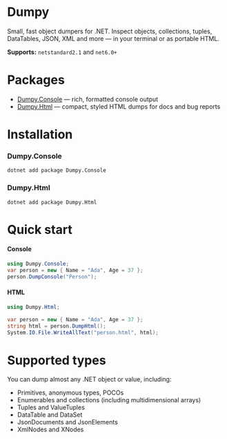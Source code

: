 # Dumpy

Small, fast object dumpers for .NET. Inspect objects, collections, tuples, DataTables, JSON, XML and more — in your terminal or as portable HTML.

**Supports:** `netstandard2.1` and `net6.0+`

# Packages

- [Dumpy.Console](src/Dumpy.Console/README.md) — rich, formatted console output
- [Dumpy.Html](src/Dumpy.Html/README.md) — compact, styled HTML dumps for docs and bug reports

# Installation

### Dumpy.Console

    dotnet add package Dumpy.Console

### Dumpy.Html

    dotnet add package Dumpy.Html

# Quick start

#### Console

```csharp
using Dumpy.Console;
var person = new { Name = "Ada", Age = 37 };
person.DumpConsole("Person");
```

#### HTML

```csharp
using Dumpy.Html;

var person = new { Name = "Ada", Age = 37 };
string html = person.DumpHtml();
System.IO.File.WriteAllText("person.html", html);
```

# Supported types

You can dump almost any .NET object or value, including:

- Primitives, anonymous types, POCOs
- Enumerables and collections (including multidimensional arrays)
- Tuples and ValueTuples
- DataTable and DataSet
- JsonDocuments and JsonElements
- XmlNodes and XNodes
